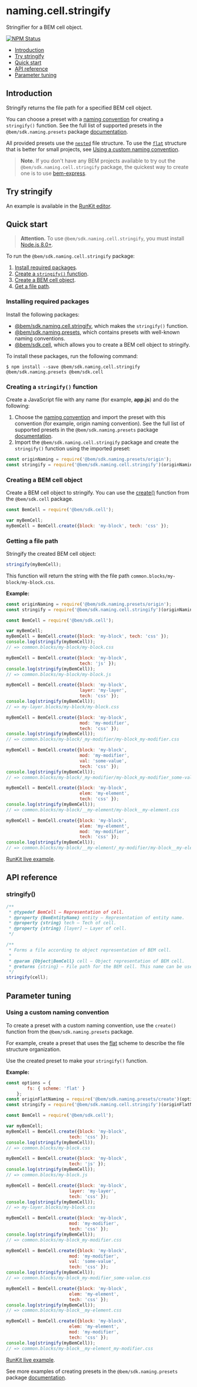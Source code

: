 # naming.cell.stringify

Stringifier for a BEM cell object.

[![NPM Status][npm-img]][npm]

[npm]:          https://www.npmjs.org/package/@bem/sdk.naming.cell.stringify
[npm-img]:      https://img.shields.io/npm/v/@bem/sdk.naming.cell.stringify.svg

* [Introduction](#introduction)
* [Try stringify](#try-stringify)
* [Quick start](#quick-start)
* [API reference](#api-reference)
* [Parameter tuning](#parameter-tuning)

## Introduction

Stringify returns the file path for a specified BEM cell object.

You can choose a preset with a [naming convention](https://en.bem.info/methodology/naming-convention/) for creating a `stringify()` function. See the full list of supported presets in the `@bem/sdk.naming.presets` package [documentation](https://github.com/bem/bem-sdk/tree/master/packages/naming.presets#naming-conventions).

All provided presets use the [`nested`](https://en.bem.info/methodology/filestructure/#nested) file structure. To use the [`flat`](https://en.bem.info/methodology/filestructure/#flat) structure that is better for small projects, see [Using a custom naming convention](#using-a-custom-naming-convention).

> **Note.** If you don't have any BEM projects available to try out the `@bem/sdk.naming.cell.stringify` package, the quickest way to create one is to use [bem-express](https://github.com/bem/bem-express).

## Try stringify

An example is available in the [RunKit editor](https://runkit.com/migs911/how-bem-sdk-naming-cell-stringify-works).

## Quick start

> **Attention.** To use `@bem/sdk.naming.cell.stringify`, you must install [Node.js 8.0+](https://nodejs.org/en/download/).

To run the `@bem/sdk.naming.cell.stringify` package:

1. [Install required packages](#installing-required-packages).
2. [Create a `stringify()` function](#creating-a-stringify-function).
3. [Create a BEM cell object](#creating-a-bem-cell-object).
4. [Get a file path](#getting-a-file-path).

### Installing required packages

Install the following packages:

* [@bem/sdk.naming.cell.stringify](https://www.npmjs.org/package/@bem/sdk.naming.cell.stringify), which makes the `stringify()` function.
* [@bem/sdk.naming.presets](https://www.npmjs.com/package/@bem/sdk.naming.presets), which contains presets with well-known naming conventions.
* [@bem/sdk.cell](https://www.npmjs.com/package/@bem/sdk.cell), which allows you to create a BEM cell object to stringify.

To install these packages, run the following command:

```
$ npm install --save @bem/sdk.naming.cell.stringify @bem/sdk.naming.presets @bem/sdk.cell
```

### Creating a `stringify()` function

Create a JavaScript file with any name (for example, **app.js**) and do the following:

1. Choose the [naming convention](https://bem.info/methodology/naming-convention/) and import the preset with this convention (for example, origin naming convention).
    See the full list of supported presets in the `@bem/sdk.naming.presets` package [documentation](https://github.com/bem/bem-sdk/tree/master/packages/naming.presets#naming-conventions).
1. Import the `@bem/sdk.naming.cell.stringify` package and create the `stringify()` function using the imported preset:

```js
const originNaming = require('@bem/sdk.naming.presets/origin');
const stringify = require('@bem/sdk.naming.cell.stringify')(originNaming);
```

### Creating a BEM cell object

Create a BEM cell object to stringify. You can use the [create()](https://github.com/bem/bem-sdk/tree/master/packages/cell#createobject) function from the `@bem/sdk.cell` package.

```js
const BemCell = require('@bem/sdk.cell');

var myBemCell;
myBemCell = BemCell.create({block: 'my-block', tech: 'css' });
```

### Getting a file path

Stringify the created BEM cell object:

```js
stringify(myBemCell);
```

This function will return the string with the file path `common.blocks/my-block/my-block.css`.

**Example:**

```js
const originNaming = require('@bem/sdk.naming.presets/origin');
const stringify = require('@bem/sdk.naming.cell.stringify')(originNaming);

const BemCell = require('@bem/sdk.cell');

var myBemCell;
myBemCell = BemCell.create({block: 'my-block', tech: 'css' });
console.log(stringify(myBemCell));
// => common.blocks/my-block/my-block.css

myBemCell = BemCell.create({block: 'my-block',
                            tech: 'js' });
console.log(stringify(myBemCell));
// => common.blocks/my-block/my-block.js

myBemCell = BemCell.create({block: 'my-block',
                            layer: 'my-layer',
                            tech: 'css' });
console.log(stringify(myBemCell));
// => my-layer.blocks/my-block/my-block.css

myBemCell = BemCell.create({block: 'my-block',
                            mod: 'my-modifier',
                            tech: 'css' });
console.log(stringify(myBemCell));
// => common.blocks/my-block/_my-modifier/my-block_my-modifier.css

myBemCell = BemCell.create({block: 'my-block',
                            mod: 'my-modifier',
                            val: 'some-value',
                            tech: 'css' });
console.log(stringify(myBemCell));
// => common.blocks/my-block/_my-modifier/my-block_my-modifier_some-value.css

myBemCell = BemCell.create({block: 'my-block',
                            elem: 'my-element',
                            tech: 'css' });
console.log(stringify(myBemCell));
// => common.blocks/my-block/__my-element/my-block__my-element.css

myBemCell = BemCell.create({block: 'my-block',
                            elem: 'my-element',
                            mod: 'my-modifier',
                            tech: 'css' });
console.log(stringify(myBemCell));
// => common.blocks/my-block/__my-element/_my-modifier/my-block__my-element_my-modifier.css
```

[RunKit live example](https://runkit.com/migs911/naming-cell-stringify-stringify-using-origin-convention).

## API reference

### stringify()

```js
/**
 * @typedef BemCell — Representation of cell.
 * @property {BemEntityName} entity — Representation of entity name.
 * @property {string} tech — Tech of cell.
 * @property {string} [layer] — Layer of cell.
 */

/**
 * Forms a file according to object representation of BEM cell.
 *
 * @param {Object|BemCell} cell — Object representation of BEM cell.
 * @returns {string} — File path for the BEM cell. This name can be used in class attributes.
 */
stringify(cell);
```

## Parameter tuning

### Using a custom naming convention

To create a preset with a custom naming convention, use the `create()` function from the `@bem/sdk.naming.presets` package.

For example, create a preset that uses the [flat](https://en.bem.info/methodology/filestructure/#flat) scheme to describe the file structure organization.

Use the created preset to make your `stringify()` function.

**Example:**

```js
const options = {
        fs: { scheme: 'flat' }
    };
const originFlatNaming = require('@bem/sdk.naming.presets/create')(options);
const stringify = require('@bem/sdk.naming.cell.stringify')(originFlatNaming);

const BemCell = require('@bem/sdk.cell');

var myBemCell;
myBemCell = BemCell.create({block: 'my-block',
                        tech: 'css' });
console.log(stringify(myBemCell));
// => common.blocks/my-block.css

myBemCell = BemCell.create({block: 'my-block',
                        tech: 'js' });
console.log(stringify(myBemCell));
// => common.blocks/my-block.js

myBemCell = BemCell.create({block: 'my-block',
                        layer: 'my-layer',
                        tech: 'css' });
console.log(stringify(myBemCell));
// => my-layer.blocks/my-block.css

myBemCell = BemCell.create({block: 'my-block',
                        mod: 'my-modifier',
                        tech: 'css' });
console.log(stringify(myBemCell));
// => common.blocks/my-block_my-modifier.css

myBemCell = BemCell.create({block: 'my-block',
                        mod: 'my-modifier',
                        val: 'some-value',
                        tech: 'css' });
console.log(stringify(myBemCell));
// => common.blocks/my-block_my-modifier_some-value.css

myBemCell = BemCell.create({block: 'my-block',
                        elem: 'my-element',
                        tech: 'css' });
console.log(stringify(myBemCell));
// => common.blocks/my-block__my-element.css

myBemCell = BemCell.create({block: 'my-block',
                        elem: 'my-element',
                        mod: 'my-modifier',
                        tech: 'css' });
console.log(stringify(myBemCell));
// => common.blocks/my-block__my-element_my-modifier.css
```

[RunKit live example](https://runkit.com/migs911/naming-cell-stringify-using-a-custom-naming-convention).

See more examples of creating presets in the `@bem/sdk.naming.presets` package [documentation](https://github.com/bem/bem-sdk/tree/master/packages/naming.presets).
